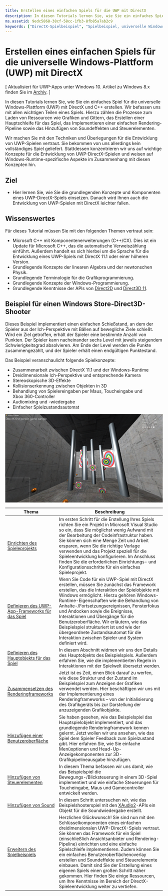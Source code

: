 ```yaml
---
title: Erstellen eines einfachen Spiels für die UWP mit DirectX
description: In diesen Tutorials lernen Sie, wie Sie ein einfaches Spiel für die universelle Windows-Plattform (UWP) mit DirectX und C++ erstellen.
ms.assetid: 9edc5868-38cf-58cc-1fb3-8fb85a7ab2c9
keywords: ["DirectX-Spielbeispiel", "Spielbeispiel, universelle Windows-Plattform (UWP)", "Direct3D 11-Spiel"]
---
```


# Erstellen eines einfachen Spiels für die universelle Windows-Plattform (UWP) mit DirectX


\[ Aktualisiert für UWP-Apps unter Windows 10. Artikel zu Windows 8.x finden Sie im [Archiv](http://go.microsoft.com/fwlink/p/?linkid=619132). \]

In diesen Tutorials lernen Sie, wie Sie ein einfaches Spiel für die universelle Windows-Plattform (UWP) mit DirectX und C++ erstellen. Wir befassen uns mit allen wichtigen Teilen eines Spiels. Hierzu zählen die Prozesse zum Laden von Ressourcen wie Grafiken und Gittern, das Erstellen einer Hauptschleife für das Spiel, das Implementieren einer einfachen Rendering-Pipeline sowie das Hinzufügen von Soundeffekten und Steuerelementen.

Wir machen Sie mit den Techniken und Überlegungen für die Entwicklung von UWP-Spielen vertraut. Sie bekommen von uns allerdings kein vollständiges Spiel geliefert. Stattdessen konzentrieren wir uns auf wichtige Konzepte für die Entwicklung von UWP-DirectX-Spielen und weisen auf Windows-Runtime-spezifische Aspekte im Zusammenhang mit diesen Konzepten hin.

## Ziel


-   Hier lernen Sie, wie Sie die grundlegenden Konzepte und Komponenten eines UWP-DirectX-Spiels einsetzen. Danach wird Ihnen auch die Entwicklung von UWP-Spielen mit DirectX leichter fallen.

## Wissenswertes


Für dieses Tutorial müssen Sie mit den folgenden Themen vertraut sein:

-   Microsoft C++ mit Komponentenerweiterungen (C++/CX). Dies ist ein Update für Microsoft C++, das die automatische Verweiszählung einführt. Außerdem handelt es sich hierbei um die Sprache für die Entwicklung eines UWP-Spiels mit DirectX 11.1 oder einer höheren Version.
-   Grundlegende Konzepte der linearen Algebra und der newtonschen Physik.
-   Grundlegende Terminologie für die Grafikprogrammierung.
-   Grundlegende Konzepte der Windows-Programmierung.
-   Grundlegende Kenntnisse der APIs von [Direct2D](https://msdn.microsoft.com/en-us/library/windows/apps/dd370990.aspx) und [Direct3D 11](https://msdn.microsoft.com/library/windows/desktop/hh404569).

##  Beispiel für einen Windows Store-Direct3D-Shooter


Dieses Beispiel implementiert einen einfachen Schießstand, an dem der Spieler aus der Ich-Perspektive mit Bällen auf bewegliche Ziele schießt. Wird ein Ziel getroffen, erhält der Spieler eine bestimmte Anzahl von Punkten. Der Spieler kann nacheinander sechs Level mit jeweils steigendem Schwierigkeitsgrad absolvieren. Am Ende der Level werden die Punkte zusammengezählt, und der Spieler erhält einen endgültigen Punktestand.

Das Beispiel veranschaulicht folgende Spielkonzepte:

-   Zusammenarbeit zwischen DirectX 11.1 und der Windows-Runtime
-   Dreidimensionale Ich-Perspektive und entsprechende Kamera
-   Stereoskopische 3D-Effekte
-   Kollisionserkennung zwischen Objekten in 3D
-   Behandlung von Spielereingaben per Maus, Toucheingabe und Xbox 360-Controller
-   Audiomixing und -wiedergabe
-   Einfacher Spielzustandsautomat

![Das Spielbeispiel in Aktion](images/simple3dgame-display.png)


| Thema | Beschreibung |
|---------------------------------------------------------------------------------------------------|----------------------------------------------------------------------------------------------------------------------------------------------------------------------------------------------------------------------------------------------------------------------------------------------------------------------------------------------------------------------------------------------------------------------------------------------------------------|
| [Einrichten des Spieleprojekts](tutorial--setting-up-the-games-infrastructure.md) | Im ersten Schritt für die Erstellung Ihres Spiels richten Sie ein Projekt in Microsoft Visual Studio so ein, dass Sie möglichst wenig Aufwand mit der Bearbeitung der Codeinfrastruktur haben. Sie können sich eine Menge Zeit und Arbeit ersparen, wenn Sie die richtige Vorlage verwenden und das Projekt speziell für die Spieleentwicklung konfigurieren. Im Anschluss finden Sie die erforderlichen Einrichtungs- und Konfigurationsschritte für ein einfaches Spieleprojekt. |
| [Definieren des UWP-App-Frameworks für das Spiel](tutorial--building-the-games-metro-style-app-framework.md) | Wenn Sie Code für ein UWP-Spiel mit DirectX erstellen, müssen Sie zunächst das Framework erstellen, das die Interaktion der Spielobjekte mit Windows ermöglicht. Hierzu gehören Windows-Runtime-Eigenschaften wie die Behandlung von Anhalte-/Fortsetzungsereignissen, Fensterfokus und Andocken sowie die Ereignisse, Interaktionen und Übergänge für die Benutzeroberfläche. Wir erläutern, wie das Beispielspiel strukturiert ist und wie der übergeordnete Zustandsautomat für die Interaktion zwischen Spieler und System definiert wird. |
| [Definieren des Hauptobjekts für das Spiel](tutorial--defining-the-main-game-loop.md) | In diesem Abschnitt widmen wir uns den Details des Hauptobjekts des Beispielspiels. Außerdem erfahren Sie, wie die implementierten Regeln in Interaktionen mit der Spielwelt übersetzt werden. |
| [Zusammensetzen des Renderingframeworks](tutorial--assembling-the-rendering-pipeline.md) | Jetzt ist es Zeit, einen Blick darauf zu werfen, wie diese Struktur und der Zustand im Beispielspiel zum Anzeigen der Grafiken verwendet werden. Hier beschäftigen wir uns mit der Implementierung eines Renderingframeworks – von der Initialisierung des Grafikgeräts bis zur Darstellung der anzuzeigenden Grafikobjekte. |
| [Hinzufügen einer Benutzeroberfläche](tutorial--adding-a-user-interface.md) | Sie haben gesehen, wie das Beispielspiel das Hauptspielobjekt implementiert, und das grundlegende Renderingframework kennen gelernt. Jetzt wollen wir uns ansehen, wie das Spiel dem Spieler Feedback zum Spielzustand gibt. Hier erfahren Sie, wie Sie einfache Menüoptionen und Head-Up-Anzeigekomponenten zur 3D-Grafikpipelineausgabe hinzufügen. |
| [Hinzufügen von Steuerelementen](tutorial--adding-controls.md) | In diesem Thema befassen wir uns damit, wie das Beispielspiel die Bewegungs-/Blicksteuerung in einem 3D-Spiel implementiert und wie einfache Steuerungen für Toucheingabe, Maus und Gamecontroller entwickelt werden. |
| [Hinzufügen von Sound](tutorial--adding-sound.md) | In diesem Schritt untersuchen wir, wie das Beispielshooterspiel mit den [XAudio2](https://msdn.microsoft.com/library/windows/desktop/ee415813)-APIs ein Objekt für die Soundwiedergabe erstellt. |
| [Erweitern des Spielbeispiels](tutorial-resources.md) | Herzlichen Glückwunsch! Sie sind nun mit den Schlüsselkomponenten eines einfachen dreidimensionalen UWP-DirectX-Spiels vertraut. Sie können das Framework für ein Spiel (einschließlich Ansichtsanbieter und Rendering-Pipeline) einrichten und eine einfache Spielschleife implementieren. Zudem können Sie ein einfaches Benutzeroberflächenoverlay erstellen und Soundeffekte und Steuerelemente einbauen. Damit sind Sie der Erstellung eines eigenen Spiels einen großen Schritt näher gekommen. Hier finden Sie einige Ressourcen, um Ihre Kenntnisse im Bereich der DirectX-Spieleentwicklung weiter zu vertiefen. |
 

 

 






<!--HONumber=Mar16_HO1-->


